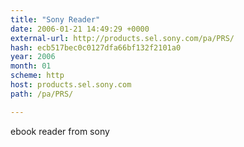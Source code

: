 ```yaml
---
title: "Sony Reader"
date: 2006-01-21 14:49:29 +0000
external-url: http://products.sel.sony.com/pa/PRS/
hash: ecb517bec0c0127dfa66bf132f2101a0
year: 2006
month: 01
scheme: http
host: products.sel.sony.com
path: /pa/PRS/

---
```


ebook reader from sony
